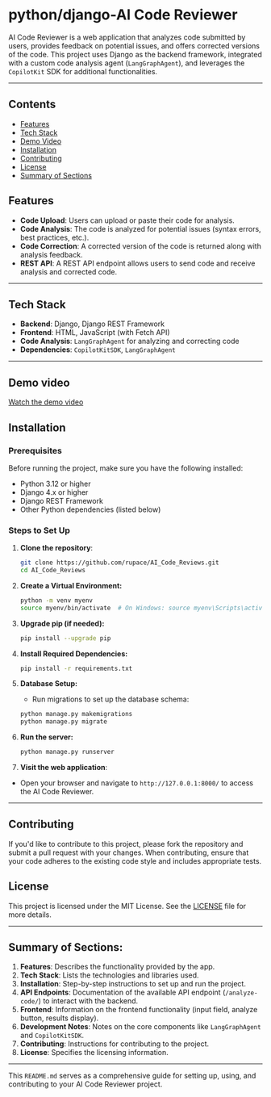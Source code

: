 # python/django-AI Code Reviewer

AI Code Reviewer is a web application that analyzes code submitted by users, provides feedback on potential issues, and offers corrected versions of the code. This project uses Django as the backend framework, integrated with a custom code analysis agent (`LangGraphAgent`), and leverages the `CopilotKit` SDK for additional functionalities.

---

## Contents
- [Features](#features)
- [Tech Stack](#tech-stack)
- [Demo Video](#demo-video)
- [Installation](#installation)
- [Contributing](#contributing)
- [License](#license)
- [Summary of Sections](#summary-of-sections)
  
## Features

- **Code Upload**: Users can upload or paste their code for analysis.
- **Code Analysis**: The code is analyzed for potential issues (syntax errors, best practices, etc.).
- **Code Correction**: A corrected version of the code is returned along with analysis feedback.
- **REST API**: A REST API endpoint allows users to send code and receive analysis and corrected code.

---
## Tech Stack

- **Backend**: Django, Django REST Framework
- **Frontend**: HTML, JavaScript (with Fetch API)
- **Code Analysis**: `LangGraphAgent` for analyzing and correcting code
- **Dependencies**: `CopilotKitSDK`, `LangGraphAgent`

---
## Demo video
[Watch the demo video](https://github.com/userattachments/assets/0933bcfe-e3bb-43ab-8818-e5c3d0215c93)

## Installation

### Prerequisites

Before running the project, make sure you have the following installed:

- Python 3.12 or higher
- Django 4.x or higher
- Django REST Framework
- Other Python dependencies (listed below)

### Steps to Set Up

1. **Clone the repository**:
   ```bash
   git clone https://github.com/rupace/AI_Code_Reviews.git
   cd AI_Code_Reviews
   
2. **Create a Virtual Environment:**
    ```bash
    python -m venv myenv
    source myenv/bin/activate  # On Windows: source myenv\Scripts\activate
    ```

3. **Upgrade pip (if needed):**

    ```bash
    pip install --upgrade pip
    ```

4. **Install Required Dependencies:**

    ```bash
    pip install -r requirements.txt
    ```

5. **Database Setup:**
    - Run migrations to set up the database schema:

   ```bash
   python manage.py makemigrations
   python manage.py migrate
   ```

6. **Run the server:**

   ```bash
   python manage.py runserver
   ```
7. **Visit the web application**:
-   Open your browser and navigate to ```http://127.0.0.1:8000/``` to access the AI Code Reviewer.
---

## Contributing
If you'd like to contribute to this project, please fork the repository and submit a pull request with your changes. When contributing, ensure that your code adheres to the existing code style and includes appropriate tests.

## License
This project is licensed under the MIT License. See the  [LICENSE](LICENSE) file for more details.

---
## Summary of Sections:
1. **Features**: Describes the functionality provided by the app.
2. **Tech Stack**: Lists the technologies and libraries used.
3. **Installation**: Step-by-step instructions to set up and run the project.
4. **API Endpoints**: Documentation of the available API endpoint (`/analyze-code/`) to interact with the backend.
5. **Frontend**: Information on the frontend functionality (input field, analyze button, results display).
6. **Development Notes**: Notes on the core components like `LangGraphAgent` and `CopilotKitSDK`.
7. **Contributing**: Instructions for contributing to the project.
8. **License**: Specifies the licensing information.

---
This `README.md` serves as a comprehensive guide for setting up, using, and contributing to your AI Code Reviewer project.
